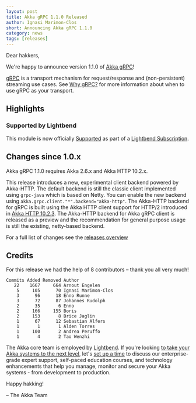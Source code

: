 ```yaml
---
layout: post
title: Akka gRPC 1.1.0 Released
author: Ignasi Marimon-Clos
short: Announcing Akka gRPC 1.1.0
category: news
tags: [releases]
---
```


Dear hakkers,

We're happy to announce version 1.1.0 of [Akka gRPC](https://doc.akka.io/docs/akka-grpc/current/)!

[gRPC](https://grpc.io/) is a transport mechanism for request/response and
(non-persistent) streaming use cases. See
[Why gRPC?](https://doc.akka.io/docs/akka-grpc/current/whygrpc.html) for more 
information about when to use gRPC as your transport.

## Highlights

### Supported by Lightbend

This module is now officially
[Supported](https://developer.lightbend.com/docs/introduction/getting-help/support-terminology.html)
as part of a [Lightbend Subscription](https://www.lightbend.com/akka-platform#subscription).


## Changes since 1.0.x

Akka gRPC 1.1.0 requires Akka 2.6.x and Akka HTTP 10.2.x.

This release introduces a new, experimental client backend powered by Akka-HTTP. The default backend is still the classic client implemented using `grpc-java` which is based on Netty. You can enable the new backend using `akka.grpc.client."*".backend="akka-http"`. The Akka-HTTP backend for gRPC is built using the Akka HTTP client support for HTTP/2 introduced in [Akka HTTP 10.2.3](https://akka.io/blog/news/2021/01/18/akka-http-10.2.3-released). The Akka-HTTP backend for Akka gRPC client is released as a preview and the recommendation for general purpose usage is still the existing, netty-based backend.

For a full list of changes see the [releases overview](https://github.com/akka/akka-grpc/releases)

## Credits

For this release we had the help of 8 contributors – thank you all very much!

```
Commits Added Removed Author
   22    1667     664 Arnout Engelen
    5     105      70 Ignasi Marimon-Clos
    3      96      18 Enno Runne
    3      72      87 Johannes Rudolph
    2      35       6 Enno
    2     166     155 Boris
    2     153       8 Brice Jaglin
    1      67      12 Sebastian Alfers
    1       1       1 Alden Torres
    1     100       2 Andrea Peruffo
    1       4       2 Tao Wenzhi
```

The Akka core team is employed by [Lightbend](https://www.lightbend.com/). If you're looking [to take your Akka systems to the next level](https://www.lightbend.com/akka-platform#subscription), let's [set up a time](https://www.lightbend.com/contact) to discuss our enterprise-grade expert support, self-paced education courses, and technology enhancements that help you manage, monitor and secure your Akka systems - from development to production.


Happy hakking!

– The Akka Team
